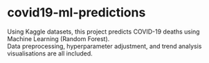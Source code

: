 # covid19-ml-predictions
Using Kaggle datasets, this project predicts COVID-19 deaths using Machine Learning (Random Forest).  
Data preprocessing, hyperparameter adjustment, and trend analysis visualisations are all included.

